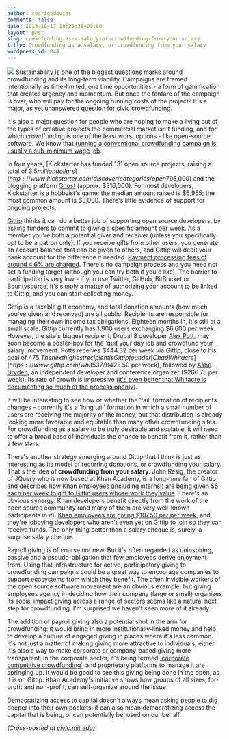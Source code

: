 ```yaml
---
author: rodrigodavies
comments: false
date: 2013-10-17 18:25:38+00:00
layout: post
slug: crowdfunding-as-a-salary-or-crowdfunding-from-your-salary
title: Crowdfunding as a salary, or crowdfunding from your salary
wordpress_id: 844
---
```


![]({{site.baseurl}}/img/gittip.png) Sustainability is one of the biggest questions marks around crowdfunding and its long-term viability. Campaigns are framed intentionally as time-limited, one time opportunities - a form of gamification that creates urgency and momentum. But once the fanfare of the campaign is over, who will pay for the ongoing running costs of the project? It's a major, as yet unanswered question for civic crowdfunding.

It's also a major question for people who are hoping to make a living out of the types of creative projects the commercial market isn't funding, and for which crowdfunding is one of the least worst options - like open-source software. We know that [running a conventional crowdfunding campaign is usually a sub-minimum wage job](http://www.huffingtonpost.com/elizabeth-gerber/crowdfunding-fail-_b_2288099.html).

In four years, [Kickstarter has funded 131 open source projects, raising a total of $3.5 million dollars](http://www.kickstarter.com/discover/categories/open%20software/successful?ref=more#p3). A third of that total was raised by two UK-based campaigns this year - [Next Generation LiveCode](http://www.kickstarter.com/projects/1755283828/open-source-edition-of-livecode?ref=card) ($795,000) and the blogging platform [Ghost](http://www.kickstarter.com/projects/johnonolan/ghost-just-a-blogging-platform?ref=card) (approx. $316,000). For most developers, Kickstarter is a hobbyist's game: the median amount raised is $6,955; the most common amount is $3,000. There's little evidence of support for ongoing projects.

[Gittip](https://www.gittip.com) thinks it can do a better job of supporting open source developers, by asking funders to commit to giving a specific amount per week. As a member you're both a potential giver and receiver (unless you specifically opt to be a patron only). If you receive gifts from other users, you generate an account balance that can be given to others, and Gittip will debit your bank account for the difference if needed. [Payment processing fees of around 4.6% are charged](https://www.gittip.com/about/#details). There's no campaign process and you need not set a funding target (although you can try both if you'd like). The barrier to participation is very low - if you use Twitter, GitHub, BitBucket or Bountysource, it's simply a matter of authorizing your account to be linked to Gittip, and you can start collecting money.

Gittip is a taxable gift economy, and total donation amounts (how much you've given and received) are all public. Recipients are responsible for managing their own income tax obligations. Eighteen months in, it's still at a small scale: Gittip currently has 1,900 users exchanging $6,600 per week. However, the site's biggest recipient, Drupal 8 developer [Alex Pott](https://www.gittip.com/alexpott/), may soon become a poster-boy for the 'quit your day job and crowdfund your salary' movement. Potts receives $444.32 per week via Gittip, close to his goal of $475. The next highest recipient is Gittip founder [Chad Whitacre](https://www.gittip.com/whit537/) ($423.50 per week), followed by [Ashe Dryden](https://www.gittip.com/ashedryden/), an independent developer and conference organizer ($266.75 per week). Its rate of growth is impressive ([it's even better that Whitacre is documenting so much of the process openly](https://medium.com/building-gittip/)).

It will be interesting to see how or whether the 'tail' formation of recipients changes - currently it's a 'long tail' formation in which a small number of users are receiving the majority of the money, but that distribution is already looking more favorable and equitable than many other crowdfunding sites. For crowdfunding as a salary to be truly desirable and scalable, it will need to offer a broad base of individuals the chance to benefit from it, rather than a few stars.

There's another strategy emerging around Gittip that I think is just as interesting as its model of recurring donations, or crowdfunding your salary. That's the idea of **crowdfunding from your salary**. John Resig, the creator of JQuery who is now based at Khan Academy, is a long-time fan of Gittip and [describes how Khan employees (including interns!) are being given $5 each per week to gift to Gittip users whose work they value](http://ejohn.org/blog/gittip-at-khan-academy/). There's an obvious synergy: Khan developers benefit directly from the work of the open source community (and many of them are very well-known participants in it). [Khan employees are giving $107.50 per per week](https://www.gittip.com/khanacademy/), and they're lobbying developers who aren't even yet on Gittip to join so they can receive funds. The only thing better than a salary cheque is, surely, a surprise salary cheque.

Payroll giving is of course not new. But it's often regarded as uninspiring, passive and a pseudo-obligation that few employees derive enjoyment from. Using that infrastructure for active, participatory giving to crowdfunding campaigns could be a great way to encourage companies to support ecosystems from which they benefit. The often invisible workers of the open source software movement are an obvious example, but giving employees agency in deciding how their company (large or small) organizes its social impact giving across a range of sectors seems like a natural next step for crowdfunding. I'm surprised we haven't seen more of it already.

The addition of payroll giving also a potential shot in the arm for crowdfunding: it would bring in more institutionally-linked money and help to develop a culture of engaged giving in places where it's less common. It's not just a matter of making giving more attractive to individuals, either. It's also a way to make corporate or company-based giving more transparent. In the corporate sector, it's being termed ['corporate competitive crowdfunding'](http://nobleprofit.org/what-is-corporate-competitive-crowdfunding ), and proprietary platforms to manage it are springing up. It would be good to see this giving being done in the open, as it is on Gittip. Khan Academy's initiative shows how groups of all sizes, for-profit and non-profit, can self-organize around the issue.

Democratizing access to capital doesn't always mean asking people to dig deeper into their own pockets: it can also mean democratizing access the capital that is being, or can potentially be, used on our behalf.

_(Cross-posted at [civic.mit.edu](http://civic.mit.edu/blog/rodrigodavies/crowdfunding-as-a-salary-or-crowdfunding-from-your-salary))_
